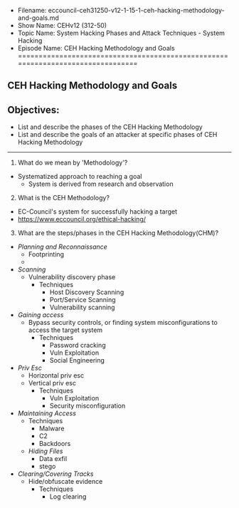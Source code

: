 - Filename: eccouncil-ceh31250-v12-1-15-1-ceh-hacking-methodology-and-goals.md
- Show Name: CEHv12 (312-50)
- Topic Name: System Hacking Phases and Attack Techniques - System Hacking
- Episode Name: CEH Hacking Methodology and Goals
================================================================================


CEH Hacking Methodology and Goals
--------------------------------------------------------------------------------

Objectives:
--------------------------------------------------------------------------------
- List and describe the phases of the CEH Hacking Methodology
- List and describe the goals of an attacker at specific phases of CEH Hacking
  Methodology
--------------------------------------------------------------------------------


1. What do we mean by 'Methodology'?
  - Systematized approach to reaching a goal
    + System is derived from research and observation

2. What is the CEH Methodology?
  - EC-Council's system for successfully hacking a target
  - https://www.eccouncil.org/ethical-hacking/

3. What are the steps/phases in the CEH Hacking Methodology(CHM)?
  - *Planning and Reconnaissance*
    + Footprinting
    + 
  - *Scanning*
    + Vulnerability discovery phase
      - Techniques
        + Host Discovery Scanning
        + Port/Service Scanning
        + Vulnerability scanning
  - *Gaining access*
    + Bypass security controls, or finding system misconfigurations to access
      the target system
      - Techniques
        + Password cracking
        + Vuln Exploitation
        + Social Engineering
  - *Priv Esc*
    + Horizontal priv esc
    + Vertical priv esc
      - Techniques
        + Vuln Exploitation
        + Security misconfiguration
  - *Maintaining Access*
    + Techniques
      - Malware
      - C2
      - Backdoors
    + *Hiding Files*
      + Data exfil
       - stego
  - *Clearing/Covering Tracks*
    + Hide/obfuscate evidence
      - Techniques
        + Log clearing
